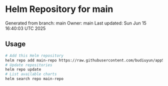 # Helm Repository for main
Generated from branch: main
Owner: main
Last updated: Sun Jun 15 16:40:03 UTC 2025

## Usage
```bash
# Add this Helm repository
helm repo add main-repo https://raw.githubusercontent.com/budiuyun/appStore/helm-main/
# Update repositories
helm repo update
# List available charts
helm search repo main-repo
```
